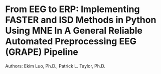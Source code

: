 # From EEG to ERP: Implementing FASTER and ISD Methods in Python Using MNE In A General Reliable Automated Preprocessing EEG (GRAPE) Pipeline
Authors: Ekim Luo, Ph.D., Patrick L. Taylor, Ph.D.

